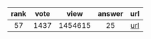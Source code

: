 
| rank | vote | view | answer | url |
|:-:|:-:|:-:|:-:|:-:|
|57|1437|1454615|25| [url](http://stackoverflow.com/questions/493386/how-to-print-without-newline-or-space) |
